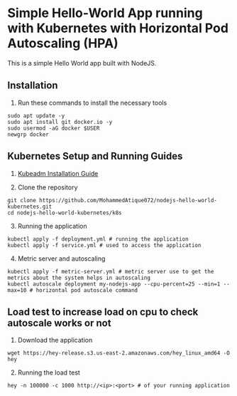 # Simple Hello-World App running with Kubernetes with Horizontal Pod Autoscaling (HPA)
This is a simple Hello World app built with NodeJS.

## Installation
1. Run these commands to install the necessary tools
```
sudo apt update -y
sudo apt install git docker.io -y
sudo usermod -aG docker $USER
newgrp docker
```

## Kubernetes Setup and Running Guides

1. [Kubeadm Installation Guide](https://github.com/MohammedAtique072/kubestarter/blob/main/kubeadm_installation.md)

2. Clone the repository
```
git clone https://github.com/MohammedAtique072/nodejs-hello-world-kubernetes.git
cd nodejs-hello-world-kubernetes/k8s
```

3. Running the application
```
kubectl apply -f deployment.yml # running the application
kubectl apply -f service.yml # used to access the application
```
4. Metric server and autoscaling
```
kubectl apply -f metric-server.yml # metric server use to get the metrics about the system helps in autoscaling
kubectl autoscale deployment my-nodejs-app --cpu-percent=25 --min=1 --max=10 # horizontal pod autoscale command 
```

## Load test to increase load on cpu to check autoscale works or not

1. Download the application
```
wget https://hey-release.s3.us-east-2.amazonaws.com/hey_linux_amd64 -O hey
```

2. Running the load test
```
hey -n 100000 -c 1000 http://<ip>:<port> # of your running application
```
